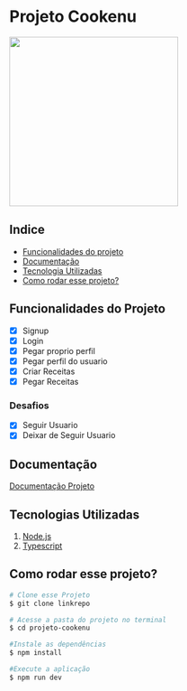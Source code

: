 # Projeto Cookenu 
<img style="width:300px" src="https://notion-emojis.s3-us-west-2.amazonaws.com/prod/svg-twitter/1f371.svg">

## Indice
 - <a href="#funcionalidades">Funcionalidades do projeto</a>
 - <a href="#documentaçaõ">Documentação</a>
 - <a href="#tecnologias">Tecnologia Utilizadas</a>
 - <a href="#rodar">Como rodar esse projeto?</a>

 
## Funcionalidades do Projeto

- [x] Signup
- [x] Login
- [x] Pegar proprio perfil
- [x] Pegar perfil do usuario
- [x] Criar Receitas
- [x] Pegar Receitas

### Desafios
- [x] Seguir Usuario
- [x] Deixar de Seguir Usuario

## Documentação

[Documentação Projeto](https://documenter.getpostman.com/view/21068479/2s8YeoNt7b)

## Tecnologias Utilizadas
1. [Node.js](https://nodejs.org/en/docs/)
2. [Typescript](https://www.typescriptlang.org/docs/)


## Como rodar esse projeto?

```bash
# Clone esse Projeto
$ git clone linkrepo

# Acesse a pasta do projeto no terminal 
$ cd projeto-cookenu

#Instale as dependências
$ npm install

#Execute a aplicação
$ npm run dev
```
